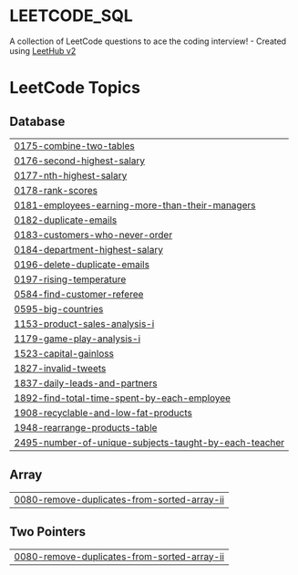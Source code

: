 # LEETCODE_SQL
A collection of LeetCode questions to ace the coding interview! - Created using [LeetHub v2](https://github.com/arunbhardwaj/LeetHub-2.0)

<!---LeetCode Topics Start-->
# LeetCode Topics
## Database
|  |
| ------- |
| [0175-combine-two-tables](https://github.com/AnkitAnandaq/LEETCODE_SQL/tree/master/0175-combine-two-tables) |
| [0176-second-highest-salary](https://github.com/AnkitAnandaq/LEETCODE_SQL/tree/master/0176-second-highest-salary) |
| [0177-nth-highest-salary](https://github.com/AnkitAnandaq/LEETCODE_SQL/tree/master/0177-nth-highest-salary) |
| [0178-rank-scores](https://github.com/AnkitAnandaq/LEETCODE_SQL/tree/master/0178-rank-scores) |
| [0181-employees-earning-more-than-their-managers](https://github.com/AnkitAnandaq/LEETCODE_SQL/tree/master/0181-employees-earning-more-than-their-managers) |
| [0182-duplicate-emails](https://github.com/AnkitAnandaq/LEETCODE_SQL/tree/master/0182-duplicate-emails) |
| [0183-customers-who-never-order](https://github.com/AnkitAnandaq/LEETCODE_SQL/tree/master/0183-customers-who-never-order) |
| [0184-department-highest-salary](https://github.com/AnkitAnandaq/LEETCODE_SQL/tree/master/0184-department-highest-salary) |
| [0196-delete-duplicate-emails](https://github.com/AnkitAnandaq/LEETCODE_SQL/tree/master/0196-delete-duplicate-emails) |
| [0197-rising-temperature](https://github.com/AnkitAnandaq/LEETCODE_SQL/tree/master/0197-rising-temperature) |
| [0584-find-customer-referee](https://github.com/AnkitAnandaq/LEETCODE_SQL/tree/master/0584-find-customer-referee) |
| [0595-big-countries](https://github.com/AnkitAnandaq/LEETCODE_SQL/tree/master/0595-big-countries) |
| [1153-product-sales-analysis-i](https://github.com/AnkitAnandaq/LEETCODE_SQL/tree/master/1153-product-sales-analysis-i) |
| [1179-game-play-analysis-i](https://github.com/AnkitAnandaq/LEETCODE_SQL/tree/master/1179-game-play-analysis-i) |
| [1523-capital-gainloss](https://github.com/AnkitAnandaq/LEETCODE_SQL/tree/master/1523-capital-gainloss) |
| [1827-invalid-tweets](https://github.com/AnkitAnandaq/LEETCODE_SQL/tree/master/1827-invalid-tweets) |
| [1837-daily-leads-and-partners](https://github.com/AnkitAnandaq/LEETCODE_SQL/tree/master/1837-daily-leads-and-partners) |
| [1892-find-total-time-spent-by-each-employee](https://github.com/AnkitAnandaq/LEETCODE_SQL/tree/master/1892-find-total-time-spent-by-each-employee) |
| [1908-recyclable-and-low-fat-products](https://github.com/AnkitAnandaq/LEETCODE_SQL/tree/master/1908-recyclable-and-low-fat-products) |
| [1948-rearrange-products-table](https://github.com/AnkitAnandaq/LEETCODE_SQL/tree/master/1948-rearrange-products-table) |
| [2495-number-of-unique-subjects-taught-by-each-teacher](https://github.com/AnkitAnandaq/LEETCODE_SQL/tree/master/2495-number-of-unique-subjects-taught-by-each-teacher) |
## Array
|  |
| ------- |
| [0080-remove-duplicates-from-sorted-array-ii](https://github.com/AnkitAnandaq/LEETCODE_SQL/tree/master/0080-remove-duplicates-from-sorted-array-ii) |
## Two Pointers
|  |
| ------- |
| [0080-remove-duplicates-from-sorted-array-ii](https://github.com/AnkitAnandaq/LEETCODE_SQL/tree/master/0080-remove-duplicates-from-sorted-array-ii) |
<!---LeetCode Topics End-->